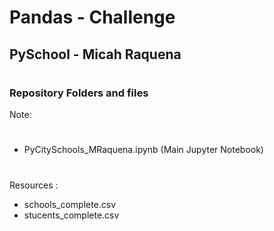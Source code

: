 # Pandas - Challenge  
## PySchool - Micah Raquena
#
### Repository Folders and files
Note:

#

- PyCitySchools_MRaquena.ipynb (Main Jupyter Notebook)  
#
Resources :  
- schools_complete.csv  
- stucents_complete.csv  
